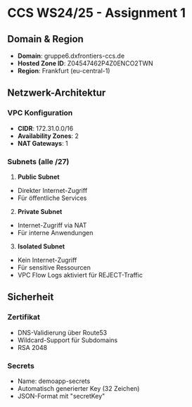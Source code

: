 # CCS WS24/25 - Assignment 1

## Domain & Region
- **Domain**: gruppe6.dxfrontiers-ccs.de
- **Hosted Zone ID**: Z04547462P4Z0ENCO2TWN
- **Region**: Frankfurt (eu-central-1)

## Netzwerk-Architektur
### VPC Konfiguration
- **CIDR**: 172.31.0.0/16
- **Availability Zones**: 2
- **NAT Gateways**: 1

### Subnets (alle /27)
1. **Public Subnet**
- Direkter Internet-Zugriff
- Für öffentliche Services

2. **Private Subnet**
- Internet-Zugriff via NAT
- Für interne Anwendungen

3. **Isolated Subnet**
- Kein Internet-Zugriff
- Für sensitive Ressourcen
- VPC Flow Logs aktiviert für REJECT-Traffic

## Sicherheit
### Zertifikat
- DNS-Validierung über Route53
- Wildcard-Support für Subdomains
- RSA 2048

### Secrets
- Name: demoapp-secrets
- Automatisch generierter Key (32 Zeichen)
- JSON-Format mit "secretKey"
